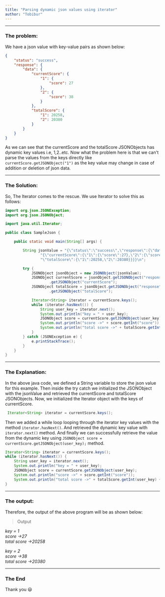 ```yaml
---
title: "Parsing dynamic json values using iterator"
author: "Tobibur"
---
```


---

### The problem:
We have a json value with key-value pairs as shown below:
```json
{
	"status": "success",
	"response": {
		"data": {
			"currentScore": {
				"1": {
					"score": 27
				},
				"2": {
					"score": 38
				}
			},
			"totalScore": {
				"1": 20258,
				"2": 20380
			}
		}
	}
}
```

As we can see that the currentScore and the totalScore JSONObjects has dynamic key values i.e, 1,2..etc. Now what the problem here is that we can't parse the values from the keys directly like ```currentScore.getJSONObject("1")``` as the key value may change in case of addition or deletion of json data.

---

### The Solution:
So, The Iterator comes to the rescue. We use Iterator to solve this as follows:

```Java
import org.json.JSONException;
import org.json.JSONObject;

import java.util.Iterator;

public class SampleJson {

    public static void main(String[] args) {

        String jsonValue = "{\"status\":\"success\",\"response\":{\"data\":" +
                "{\"currentScore\":{\"1\":{\"score\":27},\"2\":{\"score\":38}}," +
                "\"totalScore\":{\"1\":20258,\"2\":20380}}}}\n";

        try {
            JSONObject jsonObject = new JSONObject(jsonValue);
            JSONObject currentScore = jsonObject.getJSONObject("response").getJSONObject("data")
                    .getJSONObject("currentScore");
            JSONObject totalScore = jsonObject.getJSONObject("response").getJSONObject("data")
                    .getJSONObject("totalScore");

            Iterator<String> iterator = currentScore.keys();
            while (iterator.hasNext()) {
                String user_key = iterator.next();
                System.out.println("key = " + user_key);
                JSONObject score = currentScore.getJSONObject(user_key);
                System.out.println("score ->" + score.getInt("score"));
                System.out.println("total score ->" + totalScore.getInt(user_key) + "\n");
            }
        } catch (JSONException e) {
            e.printStackTrace();
        }
    }
}
```

---

### The Explanation:
In the above java code, we defined a String variable to store the json value for this example. Then inside the try catch we initialized the JSONObject with the jsonValue and retrieved the currentScore and totalScore JSONObjects. Now, we initialized the Iterator object with the keys of currentScore.
```Java
 Iterator<String> iterator = currentScore.keys();
 ```
 Then we added a while loop looping through the iterator key values with the method ```iterator.hasNext()```. And retrieved the dynamic key value with ```iterator.next()``` method. And finally we can successfully retrieve the value from the dynamic key using ```JSONObject score = currentScore.getJSONObject(user_key);``` method.
```Java
Iterator<String> iterator = currentScore.keys();
while (iterator.hasNext()) {
    String user_key = iterator.next();
    System.out.println("key = " + user_key);
    JSONObject score = currentScore.getJSONObject(user_key);
    System.out.println("score ->" + score.getInt("score"));
    System.out.println("total score ->" + totalScore.getInt(user_key) + "\n");
}
```

---

### The output:
Therefore, the output of the above program will be as shown below:

>Output

*key = 1  
score ->27  
total score ->20258*

*key = 2  
score ->38  
total score ->20380*

---

### The End
Thank you :smiley:


